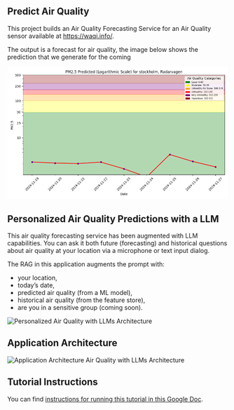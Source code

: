 ## Predict Air Quality

This project builds an Air Quality Forecasting Service for an Air Quality sensor available at https://waqi.info/.


The output is a forecast for air quality, the image below shows the prediction that we generate for the coming

![Air quality Prediction](../../docs/air-quality/assets/img/pm25_forecast.png)


## Personalized Air Quality Predictions with a LLM

This air quality forecasting service has been augmented with LLM capabilities. You can ask it both future (forecasting) and historical questions about air quality at your location via a microphone or text input dialog.

The RAG in this application augments the prompt with:
 * your location,
 * today’s date,
 * predicted air quality (from a ML model),
 * historical air quality (from the feature store),
 * are you in a sensitive group (coming soon).


![Personalized Air Quality with LLMs Architecture](personalized-air-quality-with-llms.png)


## Application Architecture

![Application Architecture Air Quality with LLMs Architecture](app-air-quality-with-llms.png)


## Tutorial Instructions

You can find [instructions for running this tutorial in this Google Doc](https://docs.google.com/document/d/1YXfM1_rpo1-jM-lYyb1HpbV9EJPN6i1u6h2rhdPduNE/edit?usp=sharing).
